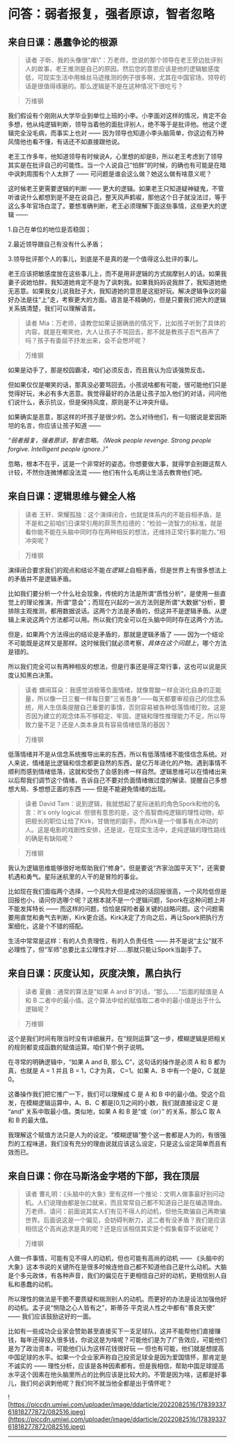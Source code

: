 # 问答：弱者报复，强者原谅，智者忽略

## 来自日课：愚蠢争论的根源

> 读者 子昕、我的头像很\"痒\”：万老师，您说的那个领导在老王旁边批评别人的故事，老王推测是自己的原因。然后您的意思应该是他的逻辑敏感度低，可现实生活中用蛛丝马迹推测的例子很多啊，尤其在中国官场，领导的话是很值得琢磨的。那么逻辑是不是在这种情况下很吃亏？

> 万维钢

我们假设有个刚刚从大学毕业到单位上班的小李。小李面对这样的情况，肯定不会多想，他从纯逻辑判断，领导当着他的面批评别人，绝不等于是批评他。他这个逻辑完全没毛病，而事实上也对 —— 因为领导也知道小李头脑简单，你这边有万种风情他也看不懂，有话还不如直接跟他说。

老王工作多年，他知道领导有时候说A，心里想的却是B，所以老王考虑到了领导其实是在批评自己的可能性。当一个人说自己“怕胖”的时候，的确也有可能是在暗中讽刺周围有个人太胖了 —— 可问题是谁会这么做？她这么做有啥意义呢？

这时候老王更需要逻辑的判断 —— 更大的逻辑。如果老王只知道疑神疑鬼，不管听谁说什么都想到是不是在说自己，整天风声鹤唳，那他这个日子就没法过，等于这么多年官场白混了。要想准确判断，老王必须理解下面这些事情，这些更大的逻辑 ——

1.自己在单位的地位是否稳固；

2.最近领导跟自己有没有什么矛盾；

3.领导批评那个人的事儿，到底是不是真的是一个值得这么批评的事儿。

老王应该把敏感度放在这些事儿上，而不是用非逻辑的方式揣摩别人的话。如果我妻子说她怕胖，我知道她肯定不是为了讽刺我。如果我妈妈说我胖了，我知道她绝无恶意。如果我女儿说我肚子大，我知道她的意思是这挺好玩。解决逻辑争议的最好办法是往“上”走，考察更大的方面。语言是不精确的，但是只要我们把大的逻辑关系搞清楚，我们可以理解语言。

> 读者 Mia：万老师，请教您如果证据确凿的情况下，比如孩子听到了具体的内容，就是在嘲笑他，大人让孩子不骂回去，那不就是教孩子忍气吞声了吗？孩子有委屈不抒发出来，会不会憋坏呢？

> 万维钢

如果是动手了，那是校园霸凌，咱们必须反击，而且我认为应该强势反击。

但如果仅仅是嘲笑的话，那真没必要骂回去。小孩说啥都有可能，很可能他们只是觉得好玩，未必有多大恶意。我觉得最好的办法是让孩子加入他们的对话，问问他们说什么，表示抗议，但是保持风度，原则是不让冲突升级。

如果确实是恶意，那这样的坏孩子是很少的。怎么对待他们，有一句据说是爱因斯坦的名言，你应该让孩子知道 ——

 *“弱者报复，强者原谅，智者忽略。（Weak people revenge. Strong people forgive. Intelligent people ignore.）”*

忽略，根本不在乎，这是一个非常好的姿态。你想要做大事，就得学会别跟这帮人计较，不然你连微博都没法混 —— 他们有什么毛病让生活去教育他们吧。

## 来自日课：逻辑思维与健全人格

> 读者 王轩、荣耀孤独：这个演绎闭合，也就是体系内的不能自相矛盾，是不是和之前咱们日课常引用的菲茨杰拉德的：“检验一流智力的标准，就是看你能不能在头脑中同时存在两种相反的想法，还维持正常行事的能力。”相冲突呢？

> 万维钢

演绎闭合要求我们的观点和结论不能*在逻辑上*自相矛盾，但是世界上有很多想法上的矛盾并不是逻辑矛盾。

比如我们要分析一个什么社会现象，传统的方法是所谓“质性分析”，是使用一些直觉上的理论推演，所谓“意会”；而现在兴起的一派方法则是所谓“大数据”分析，要排除主观推测，都用数据说话。这两个方法是矛盾的，但这并不是逻辑矛盾。从逻辑上来说这两个方法都可以用。所以我们完全可以在头脑中同时存在这两个方法。

但是，如果两个方法得出的结论是矛盾的，那就是逻辑矛盾了 —— 因为一个结论不可能既是这样又是那样。这时候我们就必须考察，*具体在这个问题上*，哪个方法是错的。

所以我们完全可以有两种相反的想法，但是行事还是得正常行事，这也可以说是灰度认知黑白决策。

> 读者 螺闹耳朵：我感觉消极等负面情绪，就像胃酸一样会消化自身的正能量，所以像一日三餐一样每日要"三省吾身"——每天都要审视自己的信念系统，用人生信条提醒自己重要的事情，否则容易被各种低落情绪打败。这是否因为建立的观念体系不够稳定、牢固，逻辑和理性推理能力不足，所以导致力量不足？还是人类本身具有容易情绪低落的基因？

> 万维钢

低落情绪并不是从信念系统推导出来的东西，所以有低落情绪不能怪信念系统。对人来说，情绪是比逻辑和信念都更自然的东西，是亿万年进化的产物。遇到事情不顺利而感到情绪低落，这就和受伤了会感到疼一样自然。逻辑思维可以在情绪出来以后帮我们调节这个情绪，告诉自己不要对负面情绪做过度的解读、提醒自己多想想大局、多想想正面的东西 —— 但是不能避免情绪的出现。

> 读者 David Tam：说到逻辑，我就想起了星际迷航的角色Spork和他的名言：It's only logical. 但很有意思的是，这个高智商纯逻辑的理性动物，却把舰长的职位让给了Kirk，甘做他的副手。而Kirk是一个做事有点冲动的人。这是电影的戏剧性安排，还是说，在现实生活中，走纯逻辑的理性路线的确是有缺陷呢？

> 万维钢

我认为逻辑思维能够很好地帮助我们“修身”，但是要说“齐家治国平天下”，还需要机遇和勇气。星际迷航里的人干的是冒险的事业。

比如现在我们面临两个选择，一个风险大但是成功的话回报很高，一个风险低但是回报也小，请问你选哪个呢？这根本就不是一个逻辑问题，Spork在这种问题上并不能发挥特长 —— 而这样的问题，恰恰是探险者最关键的战略问题。这个问题需要用直觉和勇气去判断，Kirk更合适。Kirk决定了方向之后，再让Spork把执行方案细化，这是个不错的搭配。

生活中常常是这样：有的人负责理性，有的人负责任性 —— 并不是说“主公”就不必理性了，但“军师”总要比主公理性才好……那就只能让Spork当副手了。

## 来自日课：灰度认知，灰度决策，黑白执行

> 读者 夏巍：通常的算法是“如果 A and B”的话，“那么……”后面的赋值是 A 和 B 二者中的最小值。这个算法中给的赋值取二者中的最小值是出于什么逻辑呢？

> 万维钢

这个是我们时间有限当时没有详细展开。在“规则运算”这一步，模糊逻辑是把相关的规则都变成函数的赋值运算。咱们举个例子说明。

在寻常的明确逻辑中，“如果 A and B, 那么 C”，这句话的操作是必须 A 和 B 都为真，也就是 A = 1 并且 B = 1，C才为真， C=1。如果 A、B 中有一个是0，C 就是0。

这番操作我们把它推广一下，我们可以理解成 C 是 A 和 B 中的最小值。受这个启发，在模糊逻辑运算中，A、B、C 都是[0,1]之间的小数，我们就直接设定 C 是 “and” 关系中取最小值。类似地，如果 A 和 B 是“或（or）” 的关系，那么C 取 A 和 B 的最大值。

我理解这个赋值方法只是人为的设定。“模糊逻辑”整个这一套都是人为的，有很强烈的工程味道，我们没有充分的理由说就应该这么设定，只是这么设定简单而且有效而已。

## 来自日课：你在马斯洛金字塔的下部，我在顶层

> 读者 曹礼明：《头脑中的大象》里有这样一个推论：文明人做事最好别问动机。人们说理由都是张口就来，而且常常自己都不知道自己是在编造理由。万老师，请问：前面说其实人们有见不得人的动机，但他先欺骗自己再欺骗世界。后面说这是一个偏见，会妨碍判断力，这二者有没矛盾？我们是应该相信这个高尚追求是真的呢？还是应该相信其实是个假象看穿不说破呢？

> 万维钢

人做一件事情，可能有见不得人的动机，但也可能有高尚的动机 —— 《头脑中的大象》这本书说的关键所在是很多时候连他自己都不知道他自己是什么动机。大脑是个多元政体，有各种声音，我们的偏见在于更相信自己好的动机，更相信别人自私和愚蠢的动机。

所以理性的做法是干脆不要质疑和揣测别人的动机。而更好的办法是设法加强他好的动机。孟子说“恻隐之心人皆有之”，斯蒂芬·平克说人性之中都有“善良天使” —— 我们应该鼓励这好的一面。

比如有一些成功企业家会赞助甚至直接买下一支足球队，这并不能帮他们直接赚钱，每年还得投入很多钱，你说这是为啥呢？可能他们是为了广告效应，可能他们是为了政治资本，可能他们认为这样花钱很好玩 — 但也有可能，他们就是想提高中国足球的水平。如果一个企业家声称自己投资足球全是因为爱国情怀，那肯定是不诚实的 —— 理性分析，应该是各种因素都有。但是我相信，帮助中国足球提高水平这个因素在他头脑里所占的比例应该是比较大的。不管是因为啥，这都是好事儿，我们何必讽刺他呢？我们何不就当他全都是出于情怀呢？

![https://piccdn.umiwi.com/uploader/image/ddarticle/2022082516/1783933761818277872/082516.jpeg](https://piccdn.umiwi.com/uploader/image/ddarticle/2022082516/1783933761818277872/082516.jpeg)

---
